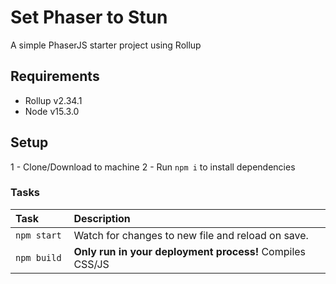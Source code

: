 # Set Phaser to Stun
A simple PhaserJS starter project using Rollup

## Requirements
- Rollup v2.34.1
- Node v15.3.0

## Setup
1 - Clone/Download to machine
2 - Run `npm i` to install dependencies

### Tasks
| Task                              | Description                                                                              |
|:----------------------------------|:-----------------------------------------------------------------------------------------|
| `npm start`                       | Watch for changes to new file and reload on save.                                        |
| `npm build `                      | **Only run in your deployment process!** Compiles CSS/JS                                 |
